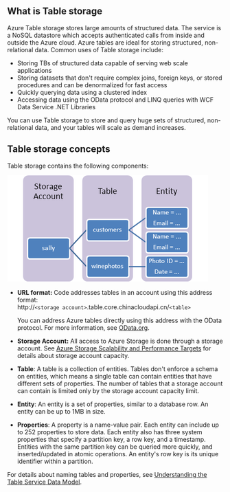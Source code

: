 ## What is Table storage
Azure Table storage stores large amounts of structured data. The service is a NoSQL datastore which accepts authenticated calls from inside and outside the Azure cloud. Azure tables are ideal for storing structured, non-relational data. Common uses of Table storage include:

* Storing TBs of structured data capable of serving web scale applications
* Storing datasets that don't require complex joins, foreign keys, or stored procedures and can be denormalized for fast access
* Quickly querying data using a clustered index
* Accessing data using the OData protocol and LINQ queries with WCF Data Service .NET Libraries

You can use Table storage to store and query huge sets of structured, non-relational data, and your tables will scale as demand increases.

## Table storage concepts
Table storage  contains the following components:

![Tables storage component diagram][Table1]

* **URL format:** Code addresses tables in an account using this address format:   
  http://`<storage account>`.table.core.chinacloudapi.cn/`<table>`  
  
  You can address Azure tables directly using this address with the OData protocol. For more information, see [OData.org][OData.org].
* **Storage Account:** All access to Azure Storage is done through a storage account. See [Azure Storage Scalability and Performance Targets](../articles/storage/common/storage-scalability-targets.md) for details about storage account capacity.
* **Table**: A table is a collection of entities. Tables don't enforce a schema on entities, which means a single table can contain entities that have different sets of properties. The number of tables that a storage account can contain is limited only by the storage account capacity limit.
* **Entity**: An entity is a set of properties, similar to a database row. An entity can be up to 1MB in size.
* **Properties**: A property is a name-value pair. Each entity can include up to 252 properties to store data. Each entity also has three system properties that specify a partition key, a row key, and a timestamp. Entities with the same partition key can be queried more quickly, and inserted/updated in atomic operations. An entity's row key is its unique identifier within a partition.

For details about naming tables and properties, see [Understanding the Table Service Data Model](https://docs.microsoft.com/rest/api/storageservices/Understanding-the-Table-Service-Data-Model).

[Table1]: ./media/storage-table-concepts-include/table1.png
[OData.org]: http://www.odata.org/
